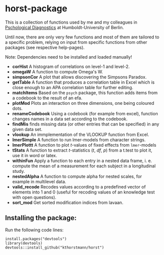 
<!-- README.md is generated from README.Rmd. Please edit that file -->
horst-package
=============

This is a collection of functions used by me and my colleagues in [Pschological Diagnostics](https://www.psychologie.hu-berlin.de/de/personal/91680294) at Humboldt-University of Berlin.

Until now, there are only very few functions and most of them are tailored to a specific problem, relying on input from specific functions from other packages (see respective help-pages).

Note: Dependencies need to be installed and loaded manually!

-   **corHist** A histogram of correlations on level-1 and level-2.
-   **omegaW** A function to compute Omega's W.
-   **simpsonCor** A plot that allows discovering the Simpsons Paradox.
-   **getTable** A function that produces a correlation table in Excel which is close enough to an APA correlation table for further editing.
-   **matchItems** Based on the `psych` package, this function adds items from a codebook to the result of an efa.
-   **plotMod** Plots an interaction on three dimensions, one being coloured dots.
-   **renameCodebook** Using a codebook (for example from excel), function changes names in a data set according to the codebook.
-   **findMis** finds missing data (or other entries that can be specified) in any given data set.
-   **vlookup** An immplementation of the VLOOKUP function from Excel.
-   **lmerSimple** A function to run lmer-models from character strings.
-   **lmerPlottt** A function to plot *t*-values of fixed effects from `lmer`-models
-   **tStats** A function to extract *t*-statistics (*t*, *df*, *p*) from a t.test to plot it, use it in word or latex.
-   **withinFun** Apply a function to each entry in a nested data frame, i. e. compute the mean of a measurement for each subject in a longitudinal study.
-   **nestedAlpha** A function to compute alpha for nested scales, for example in multilevel data.
-   **valid\_recode** Recodes values according to a predefined vector of elements into 1 and 0 (useful for recoding values of an knowledge test with open questions).
-   **sort\_mod** Get sorted modification indices from lavaan.

Installing the package:
-----------------------

Run the following code lines:

    install.packages("devtools")
    library(devtools)
    devtools::install_github("kthorstmann/horst")
